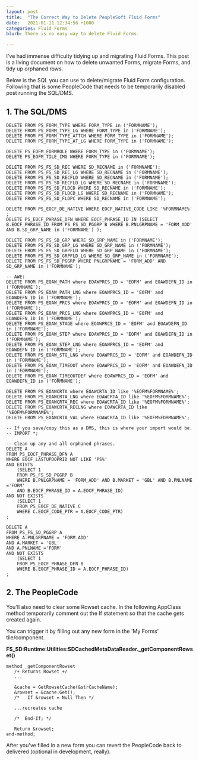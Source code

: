 ```yaml
---
layout: post
title:  "The Correct Way to Delete PeopleSoft Fluid Forms"
date:   2021-01-11 12:34:56 +1000
categories: Fluid Forms
blurb: There is no easy way to delete Fluid Forms.

---
```

I've had immense difficulty tidying up and migrating Fluid Forms. This post is a living document on how to delete unwanted Forms, migrate Forms, and tidy up orphaned rows.

Below is the SQL you can use to delete/migrate Fluid Form configuration. 
Following that is some PeopleCode that needs to be temporarily disabled post running the SQL/DMS.

## 1. The SQL/DMS

```
DELETE FROM PS_FORM_TYPE WHERE FORM_TYPE in ('FORMNAME');
DELETE FROM PS_FORM_TYPE_LG WHERE FORM_TYPE in ('FORMNAME');
DELETE FROM PS_FORM_TYPE_ATTCH WHERE FORM_TYPE in ('FORMNAME');
DELETE FROM PS_FORM_TYPE_AT_LG WHERE FORM_TYPE in ('FORMNAME');

DELETE PS_EOFM_FORMROLE WHERE FORM_TYPE in ('FORMNAME');
DELETE PS_EOFM_TILE_IMG WHERE FORM_TYPE in ('FORMNAME');

DELETE FROM PS_FS_SD_REC WHERE SD_RECNAME in ('FORMNAME');
DELETE FROM PS_FS_SD_REC_LG WHERE SD_RECNAME in ('FORMNAME');
DELETE FROM PS_FS_SD_RECFLD WHERE SD_RECNAME in ('FORMNAME');
DELETE FROM PS_FS_SD_RECFLD_LG WHERE SD_RECNAME in ('FORMNAME');
DELETE FROM PS_FS_SD_FLDCD WHERE SD_RECNAME in ('FORMNAME');
DELETE FROM PS_FS_SD_FLDCD_LG WHERE SD_RECNAME in ('FORMNAME');
DELETE FROM PS_FS_SD_FLDPC WHERE SD_RECNAME in ('FORMNAME');

DELETE FROM PS_EOCF_DE_NATIVE WHERE EOCF_NATIVE_CODE LIKE '%FORMNAME%' ;
DELETE PS_EOCF_PHRASE_DFN WHERE EOCF_PHRASE_ID IN (SELECT B.EOCF_PHRASE_ID FROM PS_FS_SD_PGGRP B WHERE B.PNLGRPNAME = 'FORM_ADD' AND B.SD_GRP_NAME in ('FORMNAME') );

DELETE FROM PS_FS_SD_GRP WHERE SD_GRP_NAME in ('FORMNAME');		
DELETE FROM PS_FS_SD_GRP_LG WHERE SD_GRP_NAME in ('FORMNAME');
DELETE FROM PS_FS_SD_GRPFLD WHERE SD_GRP_NAME in ('FORMNAME');
DELETE FROM PS_FS_SD_GRPFLD_LG WHERE SD_GRP_NAME in ('FORMNAME');
DELETE FROM PS_FS_SD_PGGRP WHERE PNLGRPNAME = 'FORM_ADD' AND SD_GRP_NAME in ('FORMNAME');

-- AWE: 
DELETE FROM PS_EOAW_PATH where EOAWPRCS_ID = 'EOFM' and EOAWDEFN_ID in ('FORMNAME');
DELETE FROM PS_EOAW_PATH_LNG where EOAWPRCS_ID = 'EOFM' and EOAWDEFN_ID in ('FORMNAME');
DELETE FROM PS_EOAW_PRCS where EOAWPRCS_ID = 'EOFM' and EOAWDEFN_ID in ('FORMNAME');
DELETE FROM PS_EOAW_PRCS_LNG where EOAWPRCS_ID = 'EOFM' and EOAWDEFN_ID in ('FORMNAME');
DELETE FROM PS_EOAW_STAGE where EOAWPRCS_ID = 'EOFM' and EOAWDEFN_ID in ('FORMNAME');
DELETE FROM PS_EOAW_STEP where EOAWPRCS_ID = 'EOFM' and EOAWDEFN_ID in ('FORMNAME');
DELETE FROM PS_EOAW_STEP_LNG where EOAWPRCS_ID = 'EOFM' and EOAWDEFN_ID in ('FORMNAME');
DELETE FROM PS_EOAW_STG_LNG where EOAWPRCS_ID = 'EOFM' and EOAWDEFN_ID in ('FORMNAME');
DELETE FROM PS_EOAW_TIMEOUT where EOAWPRCS_ID = 'EOFM' and EOAWDEFN_ID in ('FORMNAME');
DELETE FROM PS_EOAW_TIMEOUTDEF where EOAWPRCS_ID = 'EOFM' and EOAWDEFN_ID in ('FORMNAME');

DELETE FROM PS_EOAWCRTA where EOAWCRTA_ID like '%EOFM%FORMNAME%';  
DELETE FROM PS_EOAWCRTA_LNG where EOAWCRTA_ID like '%EOFM%FORMNAME%';
DELETE FROM PS_EOAWCRTA_REC where EOAWCRTA_ID like '%EOFM%FORMNAME%';
DELETE FROM PS_EOAWCRTA_RECLNG where EOAWCRTA_ID like '%EOFM%FORMNAME%';
DELETE FROM PS_EOAWCRTA_VAL where EOAWCRTA_ID like '%EOFM%FORMNAME%';

-- If you save/copy this as a DMS, this is where your import would be.
-- IMPORT *;

-- Clean up any and all orphaned phrases.
DELETE A 
FROM PS_EOCF_PHRASE_DFN A 
WHERE EOCF_LASTUPDOPRID NOT LIKE 'PS%'
AND EXISTS	
	(SELECT 1
	FROM PS_FS_SD_PGGRP B
	WHERE B.PNLGRPNAME = 'FORM_ADD' AND B.MARKET = 'GBL' AND B.PNLNAME ='FORM'
	AND B.EOCF_PHRASE_ID = A.EOCF_PHRASE_ID)
AND NOT EXISTS 
	(SELECT 1 
	FROM PS_EOCF_DE_NATIVE C
	WHERE C.EOCF_CODE_PTR = A.EOCF_CODE_PTR)
;

DELETE A 
FROM PS_FS_SD_PGGRP A
WHERE A.PNLGRPNAME = 'FORM_ADD' 
AND A.MARKET = 'GBL' 
AND A.PNLNAME ='FORM'
AND NOT EXISTS
	(SELECT 1
	FROM PS_EOCF_PHRASE_DFN B
	WHERE B.EOCF_PHRASE_ID = A.EOCF_PHRASE_ID)
;

```

## 2. The PeopleCode

You'll also need to clear some Rowset cache. In the following AppClass method temporarily comment out the If statement so that the cache gets created again.

You can trigger it by filling out any new form in the 'My Forms' tile/component.

**FS_SD:Runtime:Utilities:SDCachedMetaDataReader._getComponentRowset()**
```
method _getComponentRowset
   /+ Returns Rowset +/
   ...
   
   &cache = GetRowsetCache(&strCacheName);
   &rowset = &cache.Get();
   /*   If &rowset = Null Then */
   
   ...recreates cache
   
   /*  End-If; */
   
   Return &rowset;
end-method;   
```

After you've filled in a new form you can revert the PeopleCode back to delivered (optional in development, really).

